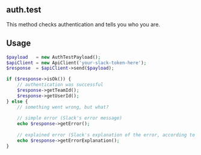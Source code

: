 ## auth.test

This method checks authentication and tells you who you are.


## Usage

```php
$payload   = new AuthTestPayload();
$apiClient = new ApiClient('your-slack-token-here');
$response  = $apiClient->send($payload);

if ($response->isOk()) {
    // authentication was successful
    $response->getTeamId();
    $response->getUserId();
} else {
    // something went wrong, but what?
    
    // simple error (Slack's error message)
    echo $response->getError();
    
    // explained error (Slack's explanation of the error, according to the documentation)
    echo $response->getErrorExplanation();
}
```
